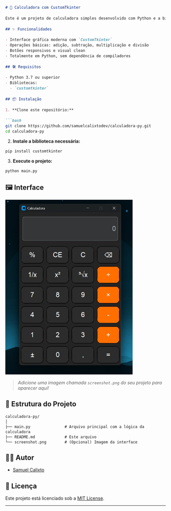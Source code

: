 
```markdown
# 🧮 Calculadora com CustomTkinter

Este é um projeto de calculadora simples desenvolvido com Python e a biblioteca `customtkinter`, que oferece uma interface moderna baseada no clássico `tkinter`.

## ✨ Funcionalidades

- Interface gráfica moderna com `CustomTkinter`
- Operações básicas: adição, subtração, multiplicação e divisão
- Botões responsivos e visual clean
- Totalmente em Python, sem dependência de compiladores

## 🛠️ Requisitos

- Python 3.7 ou superior  
- Bibliotecas:
  - `customtkinter`

## 📦 Instalação

1. **Clone este repositório:**

```bash
git clone https://github.com/samuelcalixtodev/calculadora-py.git
cd calculadora-py
```

2. **Instale a biblioteca necessária:**

```bash
pip install customtkinter
```

3. **Execute o projeto:**

```bash
python main.py
```

## 🖼️ Interface

<img src="screenshot.png" alt="Screenshot da calculadora" width="400"/>

> *Adicione uma imagem chamada `screenshot.png` do seu projeto para aparecer aqui!*

## 📁 Estrutura do Projeto

```
calculadora-py/
│
├── main.py               # Arquivo principal com a lógica da calculadora
├── README.md             # Este arquivo
└── screenshot.png        # (Opcional) Imagem da interface
```

## 🧑‍💻 Autor

- [Samuel Calixto](https://github.com/samuelcalixtodev)

## 📄 Licença

Este projeto está licenciado sob a [MIT License](LICENSE).

---
